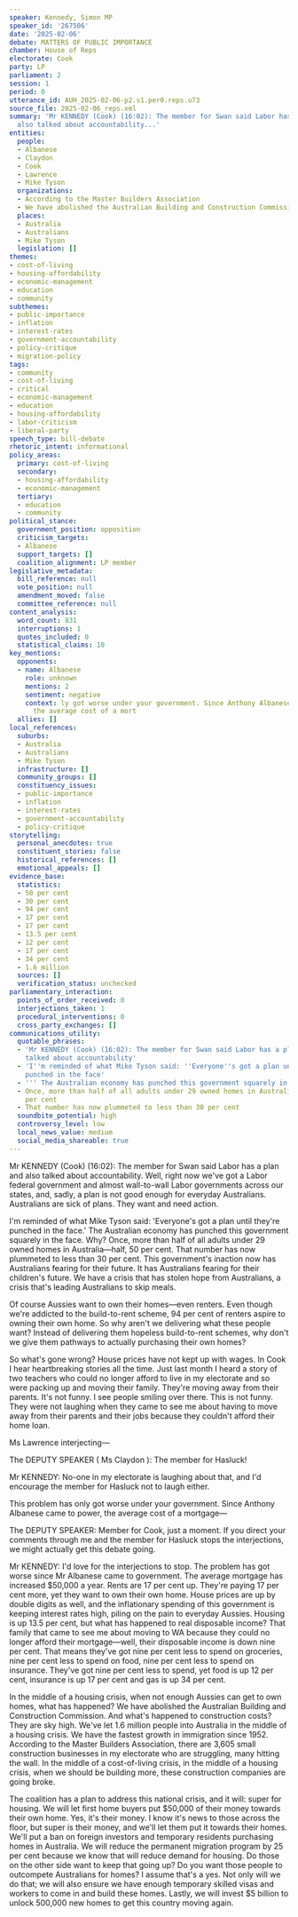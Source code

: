 ```yaml
---
speaker: Kennedy, Simon MP
speaker_id: '267506'
date: '2025-02-06'
debate: MATTERS OF PUBLIC IMPORTANCE
chamber: House of Reps
electorate: Cook
party: LP
parliament: 2
session: 1
period: 0
utterance_id: AUH_2025-02-06-p2.s1.per0.reps.u73
source_file: 2025-02-06_reps.xml
summary: 'Mr KENNEDY (Cook) (16:02): The member for Swan said Labor has a plan and
  also talked about accountability...'
entities:
  people:
  - Albanese
  - Claydon
  - Cook
  - Lawrence
  - Mike Tyson
  organizations:
  - According to the Master Builders Association
  - We have abolished the Australian Building and Construction Commission
  places:
  - Australia
  - Australians
  - Mike Tyson
  legislation: []
themes:
- cost-of-living
- housing-affordability
- economic-management
- education
- community
subthemes:
- public-importance
- inflation
- interest-rates
- government-accountability
- policy-critique
- migration-policy
tags:
- community
- cost-of-living
- critical
- economic-management
- education
- housing-affordability
- labor-criticism
- liberal-party
speech_type: bill-debate
rhetoric_intent: informational
policy_areas:
  primary: cost-of-living
  secondary:
  - housing-affordability
  - economic-management
  tertiary:
  - education
  - community
political_stance:
  government_position: opposition
  criticism_targets:
  - Albanese
  support_targets: []
  coalition_alignment: LP member
legislative_metadata:
  bill_reference: null
  vote_position: null
  amendment_moved: false
  committee_reference: null
content_analysis:
  word_count: 831
  interruptions: 1
  quotes_included: 0
  statistical_claims: 10
key_mentions:
  opponents:
  - name: Albanese
    role: unknown
    mentions: 2
    sentiment: negative
    context: ly got worse under your government. Since Anthony Albanese came to power,
      the average cost of a mort
  allies: []
local_references:
  suburbs:
  - Australia
  - Australians
  - Mike Tyson
  infrastructure: []
  community_groups: []
  constituency_issues:
  - public-importance
  - inflation
  - interest-rates
  - government-accountability
  - policy-critique
storytelling:
  personal_anecdotes: true
  constituent_stories: false
  historical_references: []
  emotional_appeals: []
evidence_base:
  statistics:
  - 50 per cent
  - 30 per cent
  - 94 per cent
  - 17 per cent
  - 17 per cent
  - 13.5 per cent
  - 12 per cent
  - 17 per cent
  - 34 per cent
  - 1.6 million
  sources: []
  verification_status: unchecked
parliamentary_interaction:
  points_of_order_received: 0
  interjections_taken: 1
  procedural_interventions: 0
  cross_party_exchanges: []
communications_utility:
  quotable_phrases:
  - 'Mr KENNEDY (Cook) (16:02): The member for Swan said Labor has a plan and also
    talked about accountability'
  - 'I''m reminded of what Mike Tyson said: ''Everyone''s got a plan until they''re
    punched in the face'
  - ''' The Australian economy has punched this government squarely in the face'
  - Once, more than half of all adults under 29 owned homes in Australia—half, 50
    per cent
  - That number has now plummeted to less than 30 per cent
  soundbite_potential: high
  controversy_level: low
  local_news_value: medium
  social_media_shareable: true
---
```


Mr KENNEDY (Cook) (16:02): The member for Swan said Labor has a plan and also talked about accountability. Well, right now we've got a Labor federal government and almost wall-to-wall Labor governments across our states, and, sadly, a plan is not good enough for everyday Australians. Australians are sick of plans. They want and need action.

I'm reminded of what Mike Tyson said: 'Everyone's got a plan until they're punched in the face.' The Australian economy has punched this government squarely in the face. Why? Once, more than half of all adults under 29 owned homes in Australia—half, 50 per cent. That number has now plummeted to less than 30 per cent. This government's inaction now has Australians fearing for their future. It has Australians fearing for their children's future. We have a crisis that has stolen hope from Australians, a crisis that's leading Australians to skip meals.

Of course Aussies want to own their homes—even renters. Even though we're addicted to the build-to-rent scheme, 94 per cent of renters aspire to owning their own home. So why aren't we delivering what these people want? Instead of delivering them hopeless build-to-rent schemes, why don't we give them pathways to actually purchasing their own homes?

So what's gone wrong? House prices have not kept up with wages. In Cook I hear heartbreaking stories all the time. Just last month I heard a story of two teachers who could no longer afford to live in my electorate and so were packing up and moving their family. They're moving away from their parents. It's not funny. I see people smiling over there. This is not funny. They were not laughing when they came to see me about having to move away from their parents and their jobs because they couldn't afford their home loan.

Ms Lawrence interjecting—

The DEPUTY SPEAKER ( Ms Claydon ): The member for Hasluck!

Mr KENNEDY: No-one in my electorate is laughing about that, and I'd encourage the member for Hasluck not to laugh either.

This problem has only got worse under your government. Since Anthony Albanese came to power, the average cost of a mortgage—

The DEPUTY SPEAKER: Member for Cook, just a moment. If you direct your comments through me and the member for Hasluck stops the interjections, we might actually get this debate going.

Mr KENNEDY: I'd love for the interjections to stop. The problem has got worse since Mr Albanese came to government. The average mortgage has increased $50,000 a year. Rents are 17 per cent up. They're paying 17 per cent more, yet they want to own their own home. House prices are up by double digits as well, and the inflationary spending of this government is keeping interest rates high, piling on the pain to everyday Aussies. Housing is up 13.5 per cent, but what has happened to real disposable income? That family that came to see me about moving to WA because they could no longer afford their mortgage—well, their disposable income is down nine per cent. That means they've got nine per cent less to spend on groceries, nine per cent less to spend on food, nine per cent less to spend on insurance. They've got nine per cent less to spend, yet food is up 12 per cent, insurance is up 17 per cent and gas is up 34 per cent.

In the middle of a housing crisis, when not enough Aussies can get to own homes, what has happened? We have abolished the Australian Building and Construction Commission. And what's happened to construction costs? They are sky high. We've let 1.6 million people into Australia in the middle of a housing crisis. We have the fastest growth in immigration since 1952. According to the Master Builders Association, there are 3,605 small construction businesses in my electorate who are struggling, many hitting the wall. In the middle of a cost-of-living crisis, in the middle of a housing crisis, when we should be building more, these construction companies are going broke.

The coalition has a plan to address this national crisis, and it will: super for housing. We will let first home buyers put $50,000 of their money towards their own home. Yes, it's their money. I know it's news to those across the floor, but super is their money, and we'll let them put it towards their homes. We'll put a ban on foreign investors and temporary residents purchasing homes in Australia. We will reduce the permanent migration program by 25 per cent because we know that will reduce demand for housing. Do those on the other side want to keep that going up? Do you want those people to outcompete Australians for homes? I assume that's a yes. Not only will we do that; we will also ensure we have enough temporary skilled visas and workers to come in and build these homes. Lastly, we will invest $5 billion to unlock 500,000 new homes to get this country moving again.